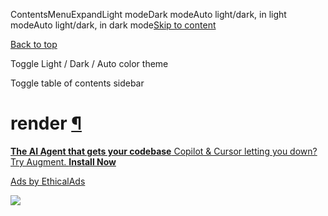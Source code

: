 ContentsMenuExpandLight modeDark modeAuto light/dark, in light modeAuto light/dark, in dark mode[Skip to content](https://docs.manim.community/en/stable/reference/manim.cli.render.html#furo-main-content)

[Back to top](https://docs.manim.community/en/stable/reference/manim.cli.render.html#)

Toggle Light / Dark / Auto color theme

Toggle table of contents sidebar

# render [¶](https://docs.manim.community/en/stable/reference/manim.cli.render.html\#module-manim.cli.render "Link to this heading")

[**The AI Agent that gets your codebase** Copilot & Cursor letting you down? Try Augment. **Install Now**](https://server.ethicalads.io/proxy/click/8458/019600ef-c2d6-7e82-b2d6-bf3f7e77596a/)

[Ads by EthicalAds](https://www.ethicalads.io/advertisers/?ref=ea-text)

![](https://server.ethicalads.io/proxy/view/8458/019600ef-c2d6-7e82-b2d6-bf3f7e77596a/)